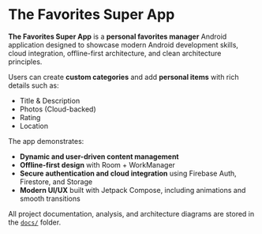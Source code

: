 # The Favorites Super App

**The Favorites Super App** is a **personal favorites manager** Android application designed to showcase modern Android development skills, cloud integration, offline-first architecture, and clean architecture principles.

Users can create **custom categories** and add **personal items** with rich details such as:
- Title & Description
- Photos (Cloud-backed)
- Rating
- Location

The app demonstrates:
- **Dynamic and user-driven content management**
- **Offline-first design** with Room + WorkManager
- **Secure authentication and cloud integration** using Firebase Auth, Firestore, and Storage
- **Modern UI/UX** built with Jetpack Compose, including animations and smooth transitions

All project documentation, analysis, and architecture diagrams are stored in the [`docs/`](docs/) folder.
